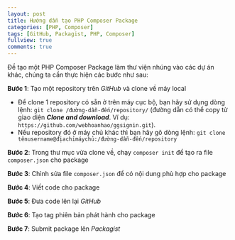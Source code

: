 ```yaml
---
layout: post
title: Hướng dẫn tạo PHP Composer Package
categories: [PHP, Composer]
tags: [GitHub, Packagist, PHP, Composer]
fullview: true
comments: true
---
```


Đề tạo một PHP Composer Package làm thư viện nhúng vào các dự án khác, chúng ta cần thực hiện các bước như sau:

**Bước 1**: Tạo một repository trên *GitHub* và clone về máy local


- Để clone 1 repository có sẵn ở trên máy cục bộ, bạn hãy sử dụng dòng lệnh: `git clone /đường-dẫn-đến/repository/` (đường dẫn có thể copy từ giao diện ***Clone and download***. Ví dụ: `https://github.com/webhoanhao/ggsignin.git`).
- Nếu repository đó ở máy chủ khác thì bạn hãy gõ dòng lệnh: `git clone tênusername@địachỉmáychủ:/đường-dẫn-đến/repository`


**Bước 2**: Trong thư mục vừa clone về, chạy `composer init` để tạo ra file `composer.json` cho package

**Bước 3**: Chỉnh sửa file `composer.json` để có nội dung phù hợp cho package

**Bước 4**: Viết code cho package

**Bước 5**: Đưa code lên lại *GitHub*

**Bước 6**: Tạo tag phiên bản phát hành cho package

**Bước 7**: Submit package lên *Packagist*
